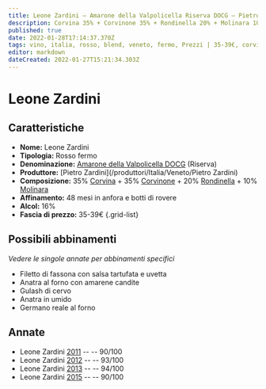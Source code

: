 ```yaml
---
title: Leone Zardini – Amarone della Valpolicella Riserva DOCG – Pietro Zardini – Veneto (IT) – 35-39€ – 4★-5★
description: Corvina 35% + Corvinone 35% + Rondinella 20% + Molinara 10% | Filetto di fassona – Anatra al forno – Gulash di cervo – Anatra in umido – Germano reale al forno
published: true
date: 2022-01-28T17:14:37.370Z
tags: vino, italia, rosso, blend, veneto, fermo, Prezzi | 35-39€, corvina, rondinella, Anatra al forno, corvinone, molinara, Filetto di fassona, Gulash di cervo, anatra in umido, Germano reale al forno
editor: markdown
dateCreated: 2022-01-27T15:21:34.303Z
---
```


# Leone Zardini

## Caratteristiche
- **Nome:** <span class="nome">Leone Zardini</span>
- **Tipologia:** Rosso fermo
- **Denominazione:** <span class="denominazione">[Amarone della Valpolicella DOCG](/denominazioni/Italia/Veneto/DOCG/Amarone-della-Valpolicella) (Riserva)</span>
- **Produttore:** <span class="cantina">[Pietro Zardini](/produttori/Italia/Veneto/Pietro Zardini)</span> 
- **Composizione:** 35% [Corvina](/vitigni/Italia/bacca-nera/corvina) + 35% [Corvinone](/vitigni/Italia/bacca-nera/corvinone) + 20% [Rondinella](/vitigni/Italia/bacca-nera/rondinella) + 10% [Molinara](/vitigni/Italia/bacca-nera/molinara)
- **Affinamento:** 48 mesi in anfora e botti di rovere 
- **Alcol:** 16%
- **Fascia di prezzo:** 35-39€
{.grid-list}




## Possibili abbinamenti
*Vedere le singole annate per abbinamenti specifici*

- Filetto di fassona con salsa tartufata e uvetta
- Anatra al forno con amarene candite
- Gulash di cervo
- Anatra in umido
- Germano reale al forno

## Annate
- Leone Zardini [2011](vini/Italia/Veneto/Pietro-Zardini/Leone-Zardini/2011) -- <span class="star-4"></span> -- 90/100
- Leone Zardini [2012](vini/Italia/Veneto/Pietro-Zardini/Leone-Zardini/2012) -- <span class="star-5"></span> -- 93/100
- Leone Zardini [2013](vini/Italia/Veneto/Pietro-Zardini/Leone-Zardini/2013) -- <span class="star-5"></span> -- 94/100
- Leone Zardini [2015](vini/Italia/Veneto/Pietro-Zardini/Leone-Zardini/2015) -- <span class="star-4"></span> -- 90/100

